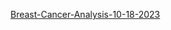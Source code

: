 [Breast-Cancer-Analysis-10-18-2023](https://github.com/arimartorano/breastcanceranalysis/assets/113561746/efeb2ced-123a-43b8-9bfc-48b68055ca8b)
